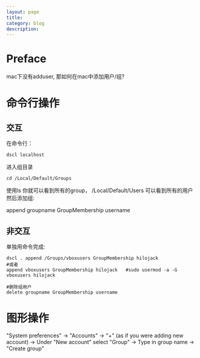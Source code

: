 ```yaml
---
layout: page
title:	
category: blog
description: 
---
```


# Preface
mac下没有adduser, 那如何在mac中添加用户/组?

# 命令行操作 
## 交互
在命令行：
 
	dscl localhost

进入组目录

	cd /Local/Default/Groups

使用ls 你就可以看到所有的group，  /Local/Default/Users 可以看到所有的用户
然后添加组:

 append groupname GroupMembership username

## 非交互
单独用命令完成:

	dscl . append /Groups/vboxusers GroupMembership hilojack
	#或者
	append vboxusers GroupMembership hilojack	#sudo usermod -a -G vboxusers hilojack

	#删除组用户
	delete groupname GroupMembership username

# 图形操作 

  "System preferences" -> "Accounts" -> "+" (as if you were adding new account) -> Under "New account" select "Group" -> Type in group name -> "Create group"



